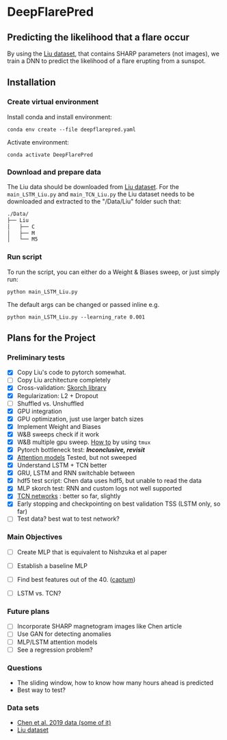 # DeepFlarePred
## Predicting the likelihood that a flare occur
By using the [Liu dataset](https://github.com/JasonTLWang/LSTM-flare-prediction), that contains SHARP parameters
(not images), we train a DNN to predict the likelihood of a flare erupting from a sunspot.

## Installation
### Create virtual environment
Install conda and install environment:

```conda env create --file deepflarepred.yaml```

Activate environment:

```conda activate DeepFlarePred```

### Download and prepare data
The Liu data should be downloaded from [Liu dataset](https://github.com/JasonTLWang/LSTM-flare-prediction).
For the ```main_LSTM_Liu.py``` and ```main_TCN_Liu.py``` the Liu dataset needs to be downloaded and extracted to the
 "/Data/Liu" folder such that:
 ```bash
./Data/
├── Liu
│   ├── C
│   ├── M
│   └── M5
 ```
### Run script
To run the script, you can either do a Weight & Biases sweep, or just simply run:

```python main_LSTM_Liu.py```

The default args can be changed or passed inline e.g.

```python main_LSTM_Liu.py --learning_rate 0.001```


## Plans for the Project
### Preliminary tests
* [x] Copy Liu's code to pytorch somewhat.
* [ ] Copy Liu architecture completely
* [x] Cross-validation: [Skorch library](https://skorch.readthedocs.io/en/stable/user/dataset.html)
* [x] Regularization: L2 + Dropout
* [ ] Shuffled vs. Unshuffled
* [x] GPU integration
* [x] GPU optimization, just use larger batch sizes
* [x] Implement Weight and Biases
* [x] W&B sweeps check if it work
* [x] W&B multiple gpu sweep. [How to](https://www.wandb.com/articles/multi-gpu-sweeps) by using ```tmux```
* [x] Pytorch bottleneck test: ***Inconclusive, revisit***
* [x] [Attention models](https://medium.com/intel-student-ambassadors/implementing-attention-models-in-pytorch-f947034b3e66)
Tested, but not sweeped
* [x] Understand LSTM + TCN better
* [x] GRU, LSTM and RNN switchable between
* [x] hdf5 test script: Chen data uses hdf5, but unable to read the data
* [x] MLP skorch test: RNN and custom logs not well supported
* [x] [TCN networks](https://github.com/locuslab/TCN) : better so far, slightly
* [x] Early stopping and checkpointing on best validation TSS (LSTM only, so far)
* [ ] Test data? best wat to test network?

### Main Objectives
* [ ] Create MLP that is equivalent to Nishzuka et al paper
* [ ] Establish a baseline MLP
* [ ] Find best features out of the 40. ([captum](https://captum.ai/))
* [ ] LSTM vs. TCN?


### Future plans
* [ ] Incorporate SHARP magnetogram images like Chen article
* [ ] Use GAN for detecting anomalies
* [ ] MLP/LSTM attention models
* [ ] See a regression problem?

### Questions
* The sliding window, how to know how many hours ahead is predicted
* Best way to test?

### Data sets
* [Chen et al. 2019 data (some of it)](https://deepblue.lib.umich.edu/data/concern/data_sets/0r967377q?locale=en)
* [Liu dataset](https://github.com/JasonTLWang/LSTM-flare-prediction)

